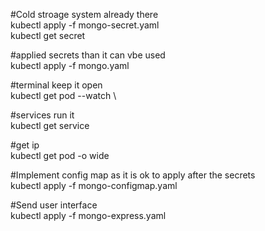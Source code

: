 
#Cold stroage system already there \
kubectl apply -f mongo-secret.yaml \
kubectl get secret

#applied secrets than it can vbe used \
kubectl apply -f mongo.yaml

#terminal keep it open \
kubectl get pod --watch \

#services run it \
kubectl get service 

#get ip \
kubectl get pod -o wide 

#Implement config map as it is ok to apply after the secrets \
kubectl apply -f mongo-configmap.yaml 

#Send user interface \
kubectl apply -f mongo-express.yaml 
